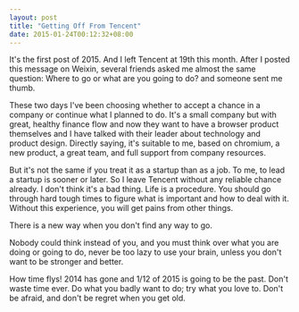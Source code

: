 ```yaml
---
layout: post
title: "Getting Off From Tencent"
date: 2015-01-24T00:12:32+08:00
---
```


It's the first post of 2015. And I left Tencent at 19th this month. After I posted this message on Weixin, several friends asked me almost the same question: Where to go or what are you going to do? and someone sent me thumb.


These two days I've been choosing whether to accept a chance in a company or continue what I planned to do. It's a small company but with great, healthy finance flow and now they want to have a browser product themselves and I have talked with their leader about technology and product design. Directly saying, it's suitable to me, based on chromium, a new product, a great team, and full support from company resources.


But it's not the same if you treat it as a startup than as a job. To me, to lead a startup is sooner or later. So I leave Tencent without any reliable chance already. I don't think it's a bad thing. Life is a procedure. You should go through hard tough times to figure what is important and how to deal with it. Without this experience, you will get pains from other things.


There is a new way when you don't find any way to go.


Nobody could think instead of you, and you must think over what you are doing or going to do, never be too lazy to use your brain, unless you don't want to be stronger and better.


How time flys! 2014 has gone and 1/12 of 2015 is going to be the past. Don't waste time ever. Do what you badly want to do; try what you love to. Don't be afraid, and don't be regret when you get old.
